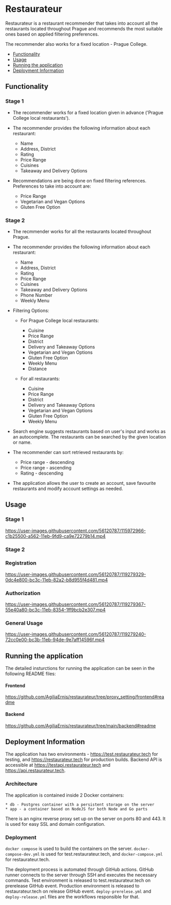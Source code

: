 # Restaurateur
Restaurateur is a restaurant recommender that takes
into account all the restaurants located
throughout Prague and recommends the most suitable
ones based on applied filtering preferences.

The recommender also works for a fixed location - Prague College.

- [Functionality](#functionality)
- [Usage](#usage)
- [Running the application](#running-the-application)
- [Deployment Information](#deployment-information)

## Functionality

### Stage 1

* The recommender works for a fixed location
given in advance ('Prague College local restaurants').

* The recommender provides the following
information about each restaurant:
    * Name
    * Address, District
    * Rating
    * Price Range
    * Cuisines
    * Takeaway and Delivery Options

* Recommendations are being done on fixed filtering references.
Preferences to take into account are:
    * Price Range
    * Vegetarian and Vegan Options
    * Gluten Free Option

### Stage 2

* The recmmender works for all the restaurants
located throughout Prague.

* The recommender provides the following
information about each restaurant:
    * Name
    * Address, District
    * Rating
    * Price Range
    * Cuisines
    * Takeaway and Delivery Options
    * Phone Number
    * Weekly Menu

* Filtering Options:

    * For Prague College local restaurants:
        * Cuisine
        * Price Range
        * District
        * Delivery and Takeaway Options
        * Vegetarian and Vegan Options
        * Gluten Free Option
        * Weekly Menu
        * Distance

    * For all restaurants:
        * Cuisine
        * Price Range
        * District
        * Delivery and Takeaway Options
        * Vegetarian and Vegan Options
        * Gluten Free Option
        * Weekly Menu

* Search engine suggests restaurants based on user's input and
works as an autocomplete.
The restaurants can be searched by the given location or name.

* The recommender can sort retrieved restaurants
by:
    * Price range - descending
    * Price range - ascending
    * Rating - descending

* The application allows the user to create an account,
save favourite restaurants and modify account settings as needed.

## Usage

### Stage 1

https://user-images.githubusercontent.com/56120787/115972966-c1b25500-a562-11eb-9fd9-ca9e72279b14.mp4

### Stage 2

### Registration

https://user-images.githubusercontent.com/56120787/119279329-0dc4e800-bc3c-11eb-82a2-b8d955f4d481.mp4

### Authorization

https://user-images.githubusercontent.com/56120787/119279367-55e40a80-bc3c-11eb-8354-1ff9bcb2e307.mp4

### General Usage

https://user-images.githubusercontent.com/56120787/119279240-72cc0e00-bc3b-11eb-94de-9e7aff14596f.mp4

## Running the application

The detailed insturctions for running the application
can be seen in the following README files:

#### Frontend

https://github.com/AgiliaErnis/restaurateur/tree/proxy_setting/frontend#readme

#### Backend

https://github.com/AgiliaErnis/restaurateur/tree/main/backend#readme

## Deployment Information
The application has two environments - https://test.restaurateur.tech for testing, and https://restaurateur.tech for production builds. Backend API is accessible at https://testapi.restaurateur.tech and https://api.restaurateur.tech.

### Architecture
 
The application is contained inside 2 Docker containers:

    * db - Postgres container with a persistent storage on the server
    * app - a container based on NodeJS for both Node and Go parts

There is an nginx reverse proxy set up on the server on ports 80 and 443. It is used for easy SSL and domain configuration. 

### Deployment

`docker compose` is used to build the containers on the server. `docker-compose-dev.yml` is used for test.restaurateur.tech, and `docker-compose.yml` for restaurateur.tech.

The deployment process is automated through GitHub actions. GitHub runner connects to the server through SSH and executes the necessary commands. Test environment is released to test.restaurateur.tech on prerelease GitHub event. Production environment is released to restaurateur.tech on release GitHub event. `deploy-prerelese.yml` and `deploy-release.yml` files are the workflows responsible for that. 
